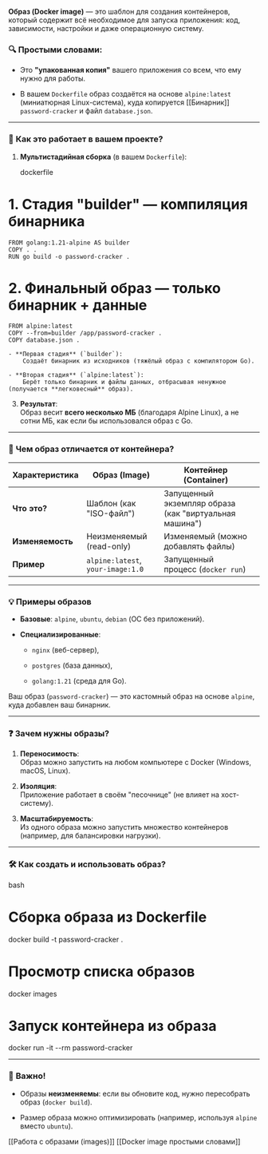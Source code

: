 **Образ (Docker image)** — это шаблон для создания контейнеров, который содержит всё необходимое для запуска приложения: код, зависимости, настройки и даже операционную систему.

### 🔍 Простыми словами:

- Это **"упакованная копия"** вашего приложения со всем, что ему нужно для работы.
    
- В вашем `Dockerfile` образ создаётся на основе `alpine:latest` (миниатюрная Linux-система), куда копируется [[Бинарник]] `password-cracker` и файл `database.json`.
    

---

### 📌 **Как это работает в вашем проекте?**

1. **Мультистадийная сборка** (в вашем `Dockerfile`):
    
    dockerfile
    

# 1. Стадия "builder" — компиляция бинарника
    FROM golang:1.21-alpine AS builder
    COPY . .
    RUN go build -o password-cracker .
    
# 2. Финальный образ — только бинарник + данные
    FROM alpine:latest
    COPY --from=builder /app/password-cracker .
    COPY database.json .
    
    - **Первая стадия** (`builder`):  
        Создаёт бинарник из исходников (тяжёлый образ с компилятором Go).
        
    - **Вторая стадия** (`alpine:latest`):  
        Берёт только бинарник и файлы данных, отбрасывая ненужное (получается **легковесный** образ).
        
3. **Результат**:  
    Образ весит **всего несколько МБ** (благодаря Alpine Linux), а не сотни МБ, как если бы использовался образ с Go.
    

---

### 🌟 **Чем образ отличается от контейнера?**

| Характеристика   | Образ (Image)                     | Контейнер (Container)                                  |     |
| ---------------- | --------------------------------- | ------------------------------------------------------ | --- |
| **Что это?**     | Шаблон (как "ISO-файл")           | Запущенный экземпляр образа (как "виртуальная машина") |     |
| **Изменяемость** | Неизменяемый (read-only)          | Изменяемый (можно добавлять файлы)                     |     |
| **Пример**       | `alpine:latest`, `your-image:1.0` | Запущенный процесс (`docker run`)                      |     |

---

### 💡 **Примеры образов**

- **Базовые**: `alpine`, `ubuntu`, `debian` (ОС без приложений).
    
- **Специализированные**:
    
    - `nginx` (веб-сервер),
        
    - `postgres` (база данных),
        
    - `golang:1.21` (среда для Go).
        

Ваш образ (`password-cracker`) — это кастомный образ на основе `alpine`, куда добавлен ваш бинарник.

---

### ❓ **Зачем нужны образы?**

1. **Переносимость**:  
    Образ можно запустить на любом компьютере с Docker (Windows, macOS, Linux).
    
2. **Изоляция**:  
    Приложение работает в своём "песочнице" (не влияет на хост-систему).
    
3. **Масштабируемость**:  
    Из одного образа можно запустить множество контейнеров (например, для балансировки нагрузки).
    

---

### 🛠 **Как создать и использовать образ?**

bash

# Сборка образа из Dockerfile
docker build -t password-cracker .

# Просмотр списка образов
docker images

# Запуск контейнера из образа
docker run -it --rm password-cracker

---

### 📌 **Важно!**

- Образы **неизменяемы**: если вы обновите код, нужно пересобрать образ (`docker build`).
    
- Размер образа можно оптимизировать (например, используя `alpine` вместо `ubuntu`).

[[Работа с образами (images)]]
[[Docker image простыми словами]]